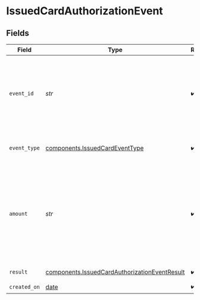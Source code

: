 # IssuedCardAuthorizationEvent


## Fields

| Field                                                                                                                                             | Type                                                                                                                                              | Required                                                                                                                                          | Description                                                                                                                                       | Example                                                                                                                                           |
| ------------------------------------------------------------------------------------------------------------------------------------------------- | ------------------------------------------------------------------------------------------------------------------------------------------------- | ------------------------------------------------------------------------------------------------------------------------------------------------- | ------------------------------------------------------------------------------------------------------------------------------------------------- | ------------------------------------------------------------------------------------------------------------------------------------------------- |
| `event_id`                                                                                                                                        | *str*                                                                                                                                             | :heavy_check_mark:                                                                                                                                | The identifier for this event. Use the `eventType` field to determine what resource is identified by this ID (`authorization`, `reversal`, etc.). |                                                                                                                                                   |
| `event_type`                                                                                                                                      | [components.IssuedCardEventType](../../models/components/issuedcardeventtype.md)                                                                  | :heavy_check_mark:                                                                                                                                | The type of event that occurred on the card.                                                                                                      |                                                                                                                                                   |
| `amount`                                                                                                                                          | *str*                                                                                                                                             | :heavy_check_mark:                                                                                                                                | A decimal-formatted numerical string that represents up to 2 decimal place precision. In USD for example, 12.34 is $12.34 and 0.99 is $0.99.      | -14.89                                                                                                                                            |
| `result`                                                                                                                                          | [components.IssuedCardAuthorizationEventResult](../../models/components/issuedcardauthorizationeventresult.md)                                    | :heavy_check_mark:                                                                                                                                | The result of an event.                                                                                                                           |                                                                                                                                                   |
| `created_on`                                                                                                                                      | [date](https://docs.python.org/3/library/datetime.html#date-objects)                                                                              | :heavy_check_mark:                                                                                                                                | N/A                                                                                                                                               |                                                                                                                                                   |